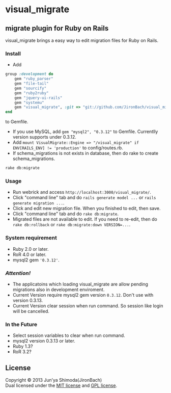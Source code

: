 # visual_migrate #
## migrate plugin for Ruby on Rails ##
visual_migrate brings a easy way to edit migration files for Ruby on Rails.

### Install ###
* Add  

```ruby
group :development do
    gem "ruby_parser"
    gem "file-tail"
    gem "sourcify"
    gem "ruby2ruby"
    gem "jquery-ui-rails"
    gem "systemu"
    gem "visual_migrate", :git => "git://github.com/JironBach/visual_migrate.git"
end
```
  to Gemfile.
* If you use MySQL, add `gem "mysql2", "0.3.12"` to Gemfile. Currentlly version supports under 0.3.12. 
* Add `mount VisualMigrate::Engine => "/visual_migrate" if ENV[RAILS_ENV] != 'production'` to config/routes.rb.
* If schema_migrations is not exists in database, then do rake to create schema_migrations.

```bash
rake db:migrate
```

### Usage ###
* Run webrick and access `http://localhost:3000/visual_migrate/`.
* Click "command line" tab and do `rails generate model ...` or `rails generate migration ...`.
* Click and edit new migration file. When you finished to edit, then save.
* Click "command line" tab and do `rake db:migrate`.
* Migrated files are not available to edit. If you need to re-edit, then do `rake db:rollback` or `rake db:migrate:down VERSION=...`.

### System requirement ###
* Ruby 2.0 or later.
* RoR 4.0 or later.
* mysql2 gem `'0.3.12'`.

### **_Attention!_** ###
* The applicatoins which loading visual_migrate are allow pending migrations also in development enviroment.
* Current Version require mysql2 gem version `0.3.12`. Don't use with version 0.3.13.
* Current Version clear session when run command. So session like login will be cancelled.

### In the Future ###
* Select session variables to clear when run command.
* mysql2 version 0.3.13 or later.
* Ruby 1.3?
* RoR 3.2?
 
License
----------
Copyright &copy; 2013 Jun’ya Shimoda(JironBach)  
Dual licensed under the [MIT license][MIT] and [GPL license][GPL].  

[Apache]: http://www.apache.org/licenses/LICENSE-2.0
[MIT]: http://www.opensource.org/licenses/mit-license.php
[GPL]: http://www.gnu.org/licenses/gpl.html
